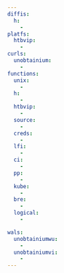 ```yaml
---
diffis:
  h:
    -
platfs:
  htbvip:
    -
curls:
  unobtainium:
    -
functions:
  unix:
    -
  h:
    -
  htbvip:
    -
  source:
    -
  creds:
    -
  lfi:
    -
  ci:
    -
  pp:
    -
  kube:
    -
  bre:
    -
  logical:
    -

wals:
  unobtainiumwu:
    -
  unobtainiumvi:
    -
---
```

